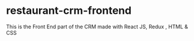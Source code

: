 # restaurant-crm-frontend
This is the Front End part of the CRM made with React JS, Redux , HTML &amp; CSS
